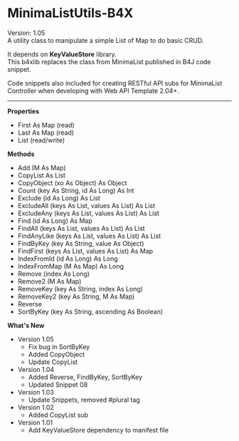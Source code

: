 # MinimaListUtils-B4X
Version: 1.05 \
A utility class to manipulate a simple List of Map to do basic CRUD.

It depends on **KeyValueStore** library.\
This b4xlib replaces the class from MinimaList published in B4J code snippet.

Code snippets also included for creating RESTful API subs for MinimaList Controller when developing with Web API Template 2.04+.

---

**Properties**
- First As Map (read)
- Last As Map (read)
- List (read/write)

**Methods**
- Add (M As Map)
- CopyList As List
- CopyObject (xo As Object) As Object
- Count (key As String, id As Long) As Int
- Exclude (id As Long) As List
- ExcludeAll (keys As List, values As List) As List
- ExcludeAny (keys As List, values As List) As List
- Find (id As Long) As Map
- FindAll (keys As List, values As List) As List
- FindAnyLike (keys As List, values As List) As List
- FindByKey (key As String, value As Object)
- FindFirst (keys As List, values As List) As Map
- IndexFromId (id As Long) As Long
- IndexFromMap (M As Map) As Long
- Remove (index As Long)
- Remove2 (M As Map)
- RemoveKey (key As String, index As Long)
- RemoveKey2 (key As String, M As Map)
- Reverse
- SortByKey (key As String, ascending As Boolean)

**What's New**
- Version 1.05
  - Fix bug in SortByKey
  - Added CopyObject
  - Update CopyList
- Version 1.04
  - Added Reverse, FindByKey, SortByKey
  - Updated Snippet 08
- Version 1.03
  - Update Snippets, removed #plural tag
- Version 1.02
  - Added CopyList sub
- Version 1.01
  - Add KeyValueStore dependency to manifest file
